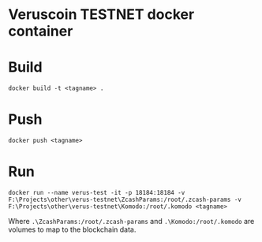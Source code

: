 # Veruscoin TESTNET docker container

# Build

`docker build -t <tagname> .`

# Push

`docker push <tagname>`

# Run

`docker run --name verus-test -it -p 18184:18184 -v F:\Projects\other\verus-testnet\ZcashParams:/root/.zcash-params -v F:\Projects\other\verus-testnet\Komodo:/root/.komodo <tagname>`

Where `.\ZcashParams:/root/.zcash-params` and `.\Komodo:/root/.komodo` are volumes to map to the blockchain data.